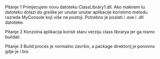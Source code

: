 Pitanje 1 Primjecujem novu datoteku ClassLibrary1.dll. Ako maknem tu datoteku dolazi do greške jer unutar unutar aplikacije koristimo metodu razreda MyConsole koji više ne postoji. Potrebno je poslati i .exe i .dll datoteke.

Pitanje 2 Konzolna aplikacija koristi staru verziju class librarya jer ga nismo buildali.

Pitanje 3 Build proces je normalno završio, a package direktorij je ponovno gdje je i bio.
